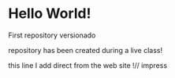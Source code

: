 # Hello World!
 First repository versionado

 repository has been created during a live class!
 
this line I add direct from the web site !// impress
